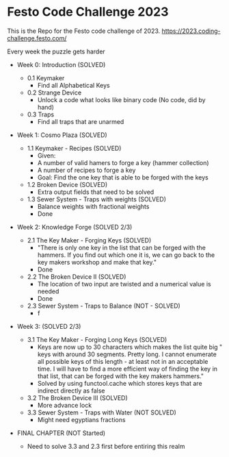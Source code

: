 # Festo Code Challenge 2023

This is the Repo for the Festo code challenge of 2023. https://2023.coding-challenge.festo.com/

Every week the puzzle gets harder

- Week 0: Introduction (SOLVED)
    - 0.1 Keymaker
        -   Find all Alphabetical Keys
    - 0.2 Strange Device
        - Unlock a code what looks like binary code (No code, did by hand)
    - 0.3 Traps
        - Find all traps that are unarmed

- Week 1: Cosmo Plaza (SOLVED)
    - 1.1 Keymaker - Recipes (SOLVED)
        - Given: 
        - A number of valid hamers to forge a key (hammer collection)
        - A number of recipes to forge a key
        - Goal: Find the one key that is able to be forged with the keys
    - 1.2 Broken Device (SOLVED)
        - Extra output fields that need to be solved
    - 1.3 Sewer System - Traps with weights (SOLVED)
        - Balance weights with fractional weights
        - Done


- Week 2: Knowledge Forge (SOLVED 2/3)
    - 2.1 The Key Maker - Forging Keys (SOLVED)
        - "There is only one key in the list that can be forged with the hammers. If you find out which one it is, we can go back to the key makers workshop and make that key."
        - Done
    - 2.2 The Broken Device II (SOLVED)
        - The location of two input are twisted and a numerical value is needed
        - Done
    - 2.3 Sewer System - Traps to Balance (NOT - SOLVED)
        - f

- Week 3: (SOLVED 2/3)
    -   3.1 The Key Maker - Forging Long Keys (SOLVED)
        - Keys are now up to 30 characters which makes the list quite big
        " keys with around 30 segments. Pretty long. I cannot enumerate all possible keys of this length - at least not in an acceptable time. I will have to find a more efficient way of finding the key in that list, that can be forged with the key makers hammers."
        - Solved by using functool.cache which stores keys that are indirect directly as false
    - 3.2 The Broken Device III (SOLVED)
        - More advance lock
    - 3.3 Sewer System - Traps with Water (NOT SOLVED)
        - Might need egyptians fractions

- FINAL CHAPTER (NOT Started)
    - Need to solve 3.3 and 2.3 first before entiring this realm



